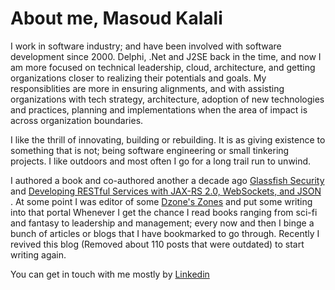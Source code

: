 # About me, Masoud Kalali

I work in software industry; and have been involved with software development since 2000. Delphi, .Net and J2SE back in the time, and now I am more focused on technical leadership, cloud, architecture, and getting organizations closer to realizing their potentials and goals. My responsiblities are more in ensuring alignments, and with assisting organizations with tech strategy, architecture, adoption of new technologies and practices, planning and implementations when the area of impact is across organization boundaries.

I like the thrill of innovating, building or rebuilding. It is as giving existence to something that is not; being software engineering or small tinkering projects. I like outdoors and most often I go for a long trail run to unwind. 

I authored a book and co-authored another a decade ago [Glassfish Security](https://www.amazon.com/GlassFish-Security-Masoud-Kalali/dp/1847199380) and [Developing RESTful Services with JAX-RS 2.0, WebSockets, and JSON
](https://www.amazon.com/gp/product/1782178120/). At some point I was editor of some [Dzone's Zones](https://dzone.com/users/89352/Kalali.html) and put some writing into that portal Whenever I get the chance I read books ranging from sci-fi and fantasy to leadership and management; every now and then I binge a bunch of articles or blogs that I have bookmarked to go through. Recently I revived this blog (Removed about 110 posts that were outdated) to start writing again.

You can get in touch with me mostly by [Linkedin](https://www.linkedin.com/in/masoudkalali/)




